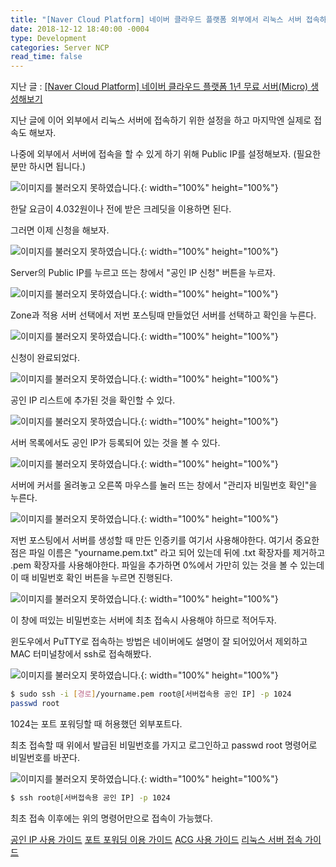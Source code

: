 ```yaml
---
title: "[Naver Cloud Platform] 네이버 클라우드 플랫폼 외부에서 리눅스 서버 접속하기"
date: 2018-12-12 18:40:00 -0004
type: Development
categories: Server NCP
read_time: false
---
```


지난 글 : [[Naver Cloud Platform] 네이버 클라우드 플랫폼 1년 무료 서버(Micro) 생성해보기](https://enirobot.github.io/server/ncp/first-post/)

지난 글에 이어 외부에서 리눅스 서버에 접속하기 위한 설정을 하고 마지막엔 실제로 접속도 해보자.

나중에 외부에서 서버에 접속을 할 수 있게 하기 위해 Public IP를 설정해보자. (필요한 분만 하시면 됩니다.)

![이미지를 불러오지 못하였습니다.](/assets/images/20181212/1.png){: width="100%" height="100%"}

한달 요금이 4.032원이나 전에 받은 크레딧을 이용하면 된다.

그러면 이제 신청을 해보자.

![이미지를 불러오지 못하였습니다.](/assets/images/20181212/2.png){: width="100%" height="100%"}

Server의 Public IP를 누르고 뜨는 창에서 "공인 IP 신청" 버튼을 누르자.

![이미지를 불러오지 못하였습니다.](/assets/images/20181212/3.png){: width="100%" height="100%"}

Zone과 적용 서버 선택에서 저번 포스팅때 만들었던 서버를 선택하고 확인을 누른다.

![이미지를 불러오지 못하였습니다.](/assets/images/20181212/4.png){: width="100%" height="100%"}

신청이 완료되었다.

![이미지를 불러오지 못하였습니다.](/assets/images/20181212/5.png){: width="100%" height="100%"}

공인 IP 리스트에 추가된 것을 확인할 수 있다.

![이미지를 불러오지 못하였습니다.](/assets/images/20181212/6.png){: width="100%" height="100%"}

서버 목록에서도 공인 IP가 등록되어 있는 것을 볼 수 있다.

![이미지를 불러오지 못하였습니다.](/assets/images/20181212/7.png){: width="100%" height="100%"}

서버에 커서를 올려놓고 오른쪽 마우스를 눌러 뜨는 창에서 "관리자 비밀번호 확인"을 누른다.

![이미지를 불러오지 못하였습니다.](/assets/images/20181212/8.png){: width="100%" height="100%"}

저번 포스팅에서 서버를 생성할 때 만든 인증키를 여기서 사용해야한다. 여기서 중요한 점은 파일 이름은 "yourname.pem.txt" 라고 되어 있는데 뒤에 .txt 확장자를 제거하고 .pem 확장자를 사용해야한다. 파일을 추가하면 0%에서 가만히 있는 것을 볼 수 있는데 이 때 비밀번호 확인 버튼을 누르면 진행된다.

![이미지를 불러오지 못하였습니다.](/assets/images/20181212/9.png){: width="100%" height="100%"}

이 창에 떠있는 비밀번호는 서버에 최초 접속시 사용해야 하므로 적어두자.

윈도우에서 PuTTY로 접속하는 방법은 네이버에도 설명이 잘 되어있어서 제외하고 MAC 터미널창에서 ssh로 접속해봤다.

![이미지를 불러오지 못하였습니다.](/assets/images/20181212/10.png){: width="100%" height="100%"}

```bash
$ sudo ssh -i [경로]/yourname.pem root@[서버접속용 공인 IP] -p 1024
passwd root
```

1024는 포트 포워딩할 때 허용했던 외부포트다.

최초 접속할 때 위에서 발급된 비밀번호를 가지고 로그인하고 passwd root 명령어로 비밀번호를 바꾼다.

![이미지를 불러오지 못하였습니다.](/assets/images/20181212/11.png){: width="100%" height="100%"}

```bash
$ ssh root@[서버접속용 공인 IP] -p 1024
```

최초 접속 이후에는 위의 명령어만으로 접속이 가능했다.

[공인 IP 사용 가이드](http://docs.ncloud.com/ko/compute/compute-2-1-v2.html)
[포트 포워딩 이용 가이드](http://docs.ncloud.com/ko/compute/compute-2-2-v2.html)
[ACG 사용 가이드](http://docs.ncloud.com/ko/compute/compute-2-3.html)
[리눅스 서버 접속 가이드](http://docs.ncloud.com/ko/compute/compute-3-1-v2.html)
